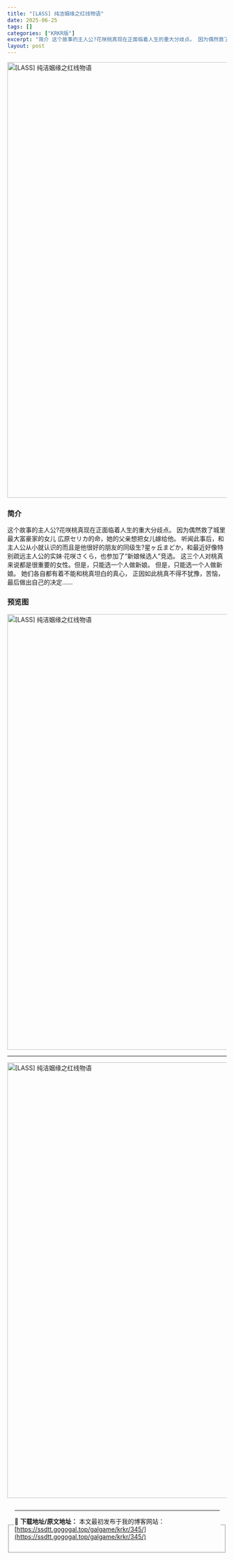 ```yaml
---
title: "[LASS] 纯洁姻缘之红线物语"
date: 2025-06-25
tags: []
categories: ["KRKR版"]
excerpt: "简介 这个故事的主人公?花咲桃真现在正面临着人生的重大分歧点。 因为偶然救了城里最大富豪家的女儿 広原セリカ的命，她的父亲想把女儿嫁给他。 听闻此事后，和主人公从小就认识的而且是他很好的朋友的同级生?星ヶ丘まどか，和最近好像特别疏远主人公的实妹·花咲さくら，也参加了“新娘候选人”竞选。 这三个人对桃&hellip;"
layout: post
---
```


<p><img decoding="async" style="display: block; margin-left: auto; margin-right: auto; width: 1000px;" src="https://ssdtt.gogogal.top/wp-content/uploads/2025/06/97f9e-00.webp" alt="[LASS] 纯洁姻缘之红线物语" /></p>
<div>
<h3>简介</h3>
</div>
<p>这个故事的主人公?花咲桃真现在正面临着人生的重大分歧点。 因为偶然救了城里最大富豪家的女儿 広原セリカ的命，她的父亲想把女儿嫁给他。 听闻此事后，和主人公从小就认识的而且是他很好的朋友的同级生?星ヶ丘まどか，和最近好像特别疏远主人公的实妹·花咲さくら，也参加了“新娘候选人”竞选。 这三个人对桃真来说都是很重要的女性。但是，只能选一个人做新娘。 但是，只能选一个人做新娘。 她们各自都有着不能和桃真坦白的真心， 正因如此桃真不得不犹豫，苦恼，最后做出自己的决定……</p>
<h3>预览图</h3>
<p><img decoding="async" style="display: block; margin-left: auto; margin-right: auto; width: 1000px;" src="https://ssdtt.gogogal.top/wp-content/uploads/2025/06/adb8c-01.webp" alt="[LASS] 纯洁姻缘之红线物语" /></p>
<hr />
<p><img decoding="async" style="display: block; margin-left: auto; margin-right: auto; width: 1000px;" src="https://ssdtt.gogogal.top/wp-content/uploads/2025/06/c622a-02.webp" alt="[LASS] 纯洁姻缘之红线物语" /></p>
<div></div>
<fieldset>
<legend>


---
📖 **下载地址/原文地址：** 本文最初发布于我的博客网站：[https://ssdtt.gogogal.top/galgame/krkr/345/](https://ssdtt.gogogal.top/galgame/krkr/345/)
